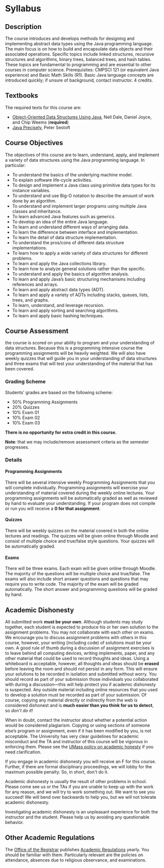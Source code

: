 # Syllabus

## Description

The course introduces and develops methods for designing and
implementing abstract data types using the Java programming
language. The main focus is on how to build and encapsulate data
objects and their associated operations. Specific topics include
linked structures, recursive structures and algorithms, binary trees,
balanced trees, and hash tables. These topics are fundamental to
programming and are essential to other courses in computer
science. Prerequisites: CMPSCI 121 (or equivalent Java experience) and
Basic Math Skills (R1). Basic Java language concepts are introduced
quickly; if unsure of background, contact instructor. 4 credits.

## Textbooks

The required texts for this course are:

* [Object-Oriented Data Structures Using Java], Nell Dale, Daniel Joyce,
  and Chip Weems (**required**)
* [Java Precisely], Peter Sestoft

[Object-Oriented Data Structures Using Java]: http://www.amazon.com/Object-Oriented-Data-Structures-Using-Java/dp/1449613543/ref=pd_sim_b_2
[Java Precisely]: http://www.amazon.com/Java-Precisely-Peter-Sestoft/dp/0262693259

## Course Objectives

The objectives of this course are to learn, understand, apply, and
implement a variety of data structures using the Java programming
language. In particular:

* To understand the basics of the underlying machine model.
* To explain software life-cycle activities.
* To design and implement a Java class using primitive data types for its instance variables.
* To understand and use Big-O notation to describe the amount of work done by an algorithm.
* To understand and implement larger programs using multiple Java classes and inheritance.
* To learn advanced Java features such as generics.
* To develop an idea of the entire Java language.
* To learn and understand different ways of arranging data.
* To learn the difference between interface and implementation.
* To learn the detail of data structure implementation.
* To understand the pros/cons of different data structure implementations.
* To learn how to apply a wide variety of data structures for different problems.
* To learn and apply the Java collections library.
* To learn how to analyze general solutions rather than the specific.
* To understand and apply the basics of algorithm analysis.
* To learn and apply Java’s basic structuring mechanisms including references and arrays.
* To learn and apply abstract data types (ADT).
* To learn and apply a variety of ADTs including stacks, queues, lists, trees, and graphs.
* To learn, understand, and leverage recursion.
* To learn and apply sorting and searching algorithms.
* To learn and apply basic hashing techniques.

## Course Assessment

the course is scored on your ability to program and your understanding
of data structures. Because this is a programming intensive course the
programming assignments will be heavily weighted. We will also have
weekly quizzes that will guide you in your understanding of
data structures and three exams that will test your understanding of
the material that has been covered.

### Grading Scheme

Students' grades are based on the following scheme:

* 50% Programming Assignments
* 20% Quizzes
* 10% Exam 01
* 10% Exam 02
* 10% Exam 03

**There is no opportunity for extra credit in this course.**

**Note**: that we may include/remove assessment criteria as the
semester progresses.

### Details

#### Programming Assignments

There will be several intensive weekly Programming Assignments that
you will complete individually. Programming assignments will exercise
your understanding of material covered during the weekly online
lectures. Your programming assignments will be automatically graded as
well as reviewed by hand to evaluate your understanding. If your
program does not compile or run you will receive a **0 for that
assignment**.

#### Quizzes

There will be weekly quizzes on the material covered in both the
online lectures and readings. The quizzes will be given online through
Moodle and consist of multiple choice and true/false style
questions. Your quizzes will be automatically graded.

#### Exams

There will be three exams. Each exam will be given online through
Moodle. The majority of the questions will be multiple choice and
true/false. The exams will also include short answer questions and
questions that may require you to write code. The majority of the exam
will be graded automatically. The short answer and programming
questions will be graded by hand.

## Academic Dishonesty

All submitted work **must be your own**. Although students may study
together, each student is expected to produce his or her own solution
to the assignment problems. You may not collaborate with each other on
exams. We encourage you to discuss assignment problems with others in
this course, however, your writing (including code) of solutions must
be your own. A good rule of thumb during a discussion of assignment
exercises is to leave behind all computing devices, writing
implements, paper, and any other material that could be used to record
thoughts and ideas. Using a whiteboard is acceptable, however, all
thoughts and ideas should be **erased** before leaving the room and should
not persist in any form. This will ensure your solutions to be
recorded in isolation and submitted without worry. You should record
as part of your submission those individuals you collaborated with
during a discussion—this will help protect you if academic dishonesty
is suspected. Any outside material including online resources that you
used to develop a solution must be recorded as part of your
submission. Of course, copying any material directly or indirectly
from the web is considered dishonest and is **much easier than you think
for us to detect**, so *don't do it*!

When in doubt, contact the instructor about whether a potential action
would be considered plagiarism. Copying or using sections of someone
else’s program or assignment, even if it has been modiﬁed by you, is
not acceptable. The University has very clear guidelines for academic
misconduct and the TA and instructor of this course will be vigorous
in enforcing them. Please see the
[UMass policy on academic honesty][conduct] if you need clarification.

If you engage in academic dishonesty you will receive an F for this
course. Further, if there are formal disciplinary proceedings, we will
lobby for the maximum possible penalty. So, in short, don't do it.

Academic dishonesty is usually the result of other problems in
school. Please come see us or the TAs if you are unable to keep up
with the work for any reason, and we will try to work something
out. We want to see you succeed! We will bend over backwards to help
you, but we will not tolerate academic dishonesty.

Investigating academic dishonesty is an unpleasant experience for both
the instructor and the student. Please help us by avoiding any
questionable behavior.

## Other Academic Regulations

The [Office of the Registrar] publishes [Academic Regulations] yearly. You
should be familiar with them. Particularly relevant are the policies
on attendance, absences due to religious observance, and examinations.

[textbook]: http://www.amazon.com/Programming-Scala-Comprehensive-Step-Step/dp/0981531644
[moodle]: http://moodle.umass.edu
[conduct]: http://www.umass.edu/dean_students/uploads/listWidget/25145/Code%20of%20Student%20Conduct%202013-2014.pdf
[Office of the Registrar]: http://www.umass.edu/registrar
[Academic Regulations]: http://www.umass.edu/registrar/sites/default/files/academicregs.pdf

